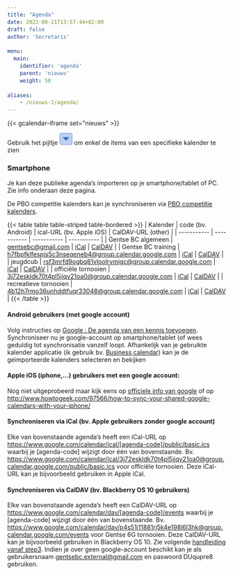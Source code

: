 ```yaml
---
title: "Agenda"
date: 2022-08-21T13:57:44+02:00
draft: false
author: 'Secretaris'

menu:
  main:
    identifier: 'agenda'
    parent: 'nieuws'
    weight: 50

aliases:
    - /nieuws-2/agenda/ 
---
```


{{< gcalendar-iframe set="nieuws" >}}

Gebruik het pijltje <img src="images/kalender_dropdown_icon.gif" title="Badminton World Federation" width="30px"> om enkel de items van een specifieke kalender te zien

### Smartphone
Je kan deze publieke agenda’s importeren op je smartphone/tablet of PC. Zie info onderaan deze pagina.


De PBO competitie kalenders kan je synchroniseren via [PBO competitie kalenders](https://competitie.badminton-pbo.be/agenda). 

{{< table table table-striped table-bordered >}}
| Kalender      | code (bv. Android) | ical-URL (bv. Apple iOS) | CalDAV-URL (other) | 
| ----------- | ----------- | ----------- | ----------- |
| Gentse BC algemeen | gentsebc@gmail.com | [iCal](https://www.google.com/calendar/ical/gentsebc@gmail.com/public/basic.ics) |  [CalDAV](https://gentsebc%2Eexternal%40gmail%2Ecom:DUqupre8@www.google.com/calendar/dav/gentsebc@gmail.com/events) |
| Gentse BC training | h7fbpfklfespjs5c3nseqeneb4@group.calendar.google.com | [iCal](https://www.google.com/calendar/ical/h7fbpfklfespjs5c3nseqeneb4@group.calendar.google.com/public/basic.ics) |  [CalDAV](https://gentsebc%2Eexternal%40gmail%2Ecom:DUqupre8@www.google.com/calendar/dav/h7fbpfklfespjs5c3nseqeneb4@group.calendar.google.com/events) |
| jeugdcub | rsf3mrfd9ogbq81vloolrvmigc@group.calendar.google.com | [iCal](https://www.google.com/calendar/ical/rsf3mrfd9ogbq81vloolrvmigc@group.calendar.google.com/public/basic.ics) |  [CalDAV](https://gentsebc%2Eexternal%40gmail%2Ecom:DUqupre8@www.google.com/calendar/dav/rsf3mrfd9ogbq81vloolrvmigc@group.calendar.google.com/events) |
| officiële tornooien | 3j72eskldk70t4pl5jiqv21oa0@group.calendar.google.com | [iCal](https://www.google.com/calendar/ical/3j72eskldk70t4pl5jiqv21oa0@group.calendar.google.com/public/basic.ics) |  [CalDAV](https://gentsebc%2Eexternal%40gmail%2Ecom:DUqupre8@www.google.com/calendar/dav/3j72eskldk70t4pl5jiqv21oa0@group.calendar.google.com/events) |
| recreatieve tornooien | 4b12h7rmo36unhddtfuqr33048@group.calendar.google.com | [iCal](https://www.google.com/calendar/ical/4b12h7rmo36unhddtfuqr33048@group.calendar.google.com/public/basic.ics) |  [CalDAV](https://gentsebc%2Eexternal%40gmail%2Ecom:DUqupre8@www.google.com/calendar/dav/4b12h7rmo36unhddtfuqr33048@group.calendar.google.com/events) |
{{< /table >}}

#### Android gebruikers (met google account)
Volg instructies op [Google : De agenda van een kennis toevoegen](https://support.google.com/calendar/answer/37099?hl=nl&ref_topic=1672445).
Synchroniseer nu je google-account op smartphone/tablet (of wees geduldig tot synchronisatie vanzelf loopt.
Afhankelijk van je gebruikte kalender applicatie (ik gebruik bv. [Business calendar](https://play.google.com/store/apps/details?id=netgenius.bizcal&hl=nl)) kan je de geimporteerde kalenders selecteren en bekijken

 
#### Apple iOS (iphone,…) gebruikers met een google account:
Nog niet uitgeprobeerd maar kijk eens op [officiele info van google](https://support.google.com/calendar/answer/151674) of op http://www.howtogeek.com/97566/how-to-sync-your-shared-google-calendars-with-your-iphone/

#### Synchroniseren via iCal (bv. Apple gebruikers zonder google account)
Elke van bovenstaande agenda’s heeft een iCal-URL op https://www.google.com/calendar/ical/[agenda-code]/public/basic.ics waarbij je [agenda-code] wijzigt door één van bovenstaande. Bv. https://www.google.com/calendar/ical/3j72eskldk70t4pl5jiqv21oa0@group.calendar.google.com/public/basic.ics voor officiële tornooien.
Deze iCal-URL kan je bijvoorbeeld gebruiken in Apple iCal.

#### Synchroniseren via CalDAV (bv. Blackberry OS 10 gebruikers)
Elke van bovenstaande agenda’s heeft een CalDAV-URL op https://www.google.com/calendar/dav/[agenda-code]/events waarbij je [agenda-code] wijzigt door één van bovenstaande. Bv. https://www.google.com/calendar/dav/p4s51i11881rj5k4e198l6l3hk@group.calendar.google.com/events voor Gentse 6G tornooien.
Deze CalDAV-URL kan je bijvoorbeeld gebruiken in Blackberry OS 10. Zie volgende [handleiding vanaf step3](http://www.blackberryos.com/content/friday-tip-add-any-calendar-your-blackberry-10-4880/). Indien je over geen google-account beschikt kan je als gebruikersnaam gentsebc.external@gmail.com en paswoord DUqupre8 gebruiken.